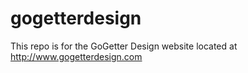 # gogetterdesign
This repo is for the GoGetter Design website located at http://www.gogetterdesign.com
